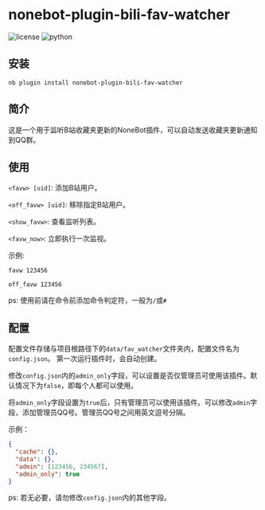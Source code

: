 # nonebot-plugin-bili-fav-watcher

<p>
  <a>
    <img src="https://img.shields.io/github/license/cscs181/QQ-Github-Bot.svg" alt="license">
  </a>
  <img src="https://img.shields.io/badge/python-3.8+-blue.svg" alt="python">
</p>

## 安装

```shell
nb plugin install nonebot-plugin-bili-fav-watcher
```

## 简介

这是一个用于监听B站收藏夹更新的NoneBot插件，可以自动发送收藏夹更新通知到QQ群。

## 使用
`<favw> [uid]`: 添加B站用户。

`<off_favw> [uid]`: 移除指定B站用户。

`<show_favw>`: 查看监听列表。

`<favw_now>`: 立即执行一次监视。

示例:

`favw 123456`

`off_favw 123456`

ps: 使用前请在命令前添加命令判定符，一般为`/`或`#`

## 配置

配置文件存储与项目根路径下的`data/fav_watcher`文件夹内，配置文件名为`config.json`。 第一次运行插件时，会自动创建。

修改`config.json`内的`admin_only`字段，可以设置是否仅管理员可使用该插件。默认情况下为`false`，即每个人都可以使用。

将`admin_only`字段设置为`true`后，只有管理员可以使用该插件。可以修改`admin`字段，添加管理员QQ号。管理员QQ号之间用英文逗号分隔。

示例：

```json
{
  "cache": {}, 
  "data": {}, 
  "admin": [123456, 234567], 
  "admin_only": true
}
```

ps: 若无必要，请勿修改`config.json`内的其他字段。
